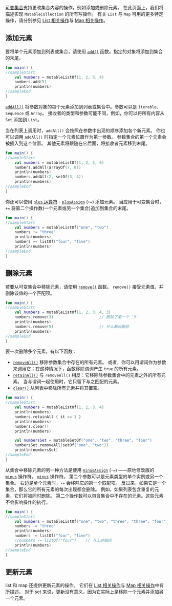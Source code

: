 [//]: # (title: 集合写操作)

[可变集合](collections-overview.md#集合类型)支持更改集合内容的操作，例如添加或删除元素。
在此页面上，我们将描述实现 `MutableCollection` 的所有写操作。
有关 `List` 与 `Map` 可用的更多特定操作，请分别参见 [List 相关操作](list-operations.md)与 [Map 相关操作](map-operations.md)。

## 添加元素

要将单个元素添加到列表或集合，请使用 [`add()`](https://kotlinlang.org/api/latest/jvm/stdlib/kotlin.collections/-mutable-list/add.html) 函数。指定的对象将添加到集合的末尾。



```kotlin
fun main() {
//sampleStart
    val numbers = mutableListOf(1, 2, 3, 4)
    numbers.add(5)
    println(numbers)
//sampleEnd
}
```


[`addAll()`](https://kotlinlang.org/api/latest/jvm/stdlib/kotlin.collections/add-all.html) 将参数对象的每个元素添加到列表或集合中。参数可以是 `Iterable`、`Sequence` 或 `Array`。
接收者的类型和参数可能不同，例如，你可以将所有内容从 `Set` 添加到 `List`。

当在列表上调用时，`addAll()` 会按照在参数中出现的顺序添加各个新元素。
你也可以调用 `addAll()` 时指定一个元素位置作为第一参数。
参数集合的第一个元素会被插入到这个位置。
其他元素将跟随在它后面，将接收者元素移到末尾。



```kotlin
fun main() {
//sampleStart
    val numbers = mutableListOf(1, 2, 5, 6)
    numbers.addAll(arrayOf(7, 8))
    println(numbers)
    numbers.addAll(2, setOf(3, 4))
    println(numbers)
//sampleEnd
}
```


你还可以使用 [`plus` 运算符](collection-plus-minus.md) - [`plusAssign`](https://kotlinlang.org/api/latest/jvm/stdlib/kotlin.collections/plus-assign.html) (`+=`) 添加元素。
当应用于可变集合时，`+=` 将第二个操作数(一个元素或另一个集合)追加到集合的末尾。



```kotlin
fun main() {
//sampleStart
    val numbers = mutableListOf("one", "two")
    numbers += "three"
    println(numbers)
    numbers += listOf("four", "five")    
    println(numbers)
//sampleEnd
}
```


## 删除元素

若要从可变集合中移除元素，请使用 [`remove()`](https://kotlinlang.org/api/latest/jvm/stdlib/kotlin.collections/remove.html) 函数。
`remove()` 接受元素值，并删除该值的一个匹配项。



```kotlin
fun main() {
//sampleStart
    val numbers = mutableListOf(1, 2, 3, 4, 3)
    numbers.remove(3)                    // 删除了第一个 `3`
    println(numbers)
    numbers.remove(5)                    // 什么都没删除
    println(numbers)
//sampleEnd
}
```


要一次删除多个元素，有以下函数：

* [`removeAll()`](https://kotlinlang.org/api/latest/jvm/stdlib/kotlin.collections/remove-all.html) 移除参数集合中存在的所有元素。
  或者，你可以用谓词作为参数来调用它；在这种情况下，函数移除谓词产生 `true` 的所有元素。
* [`retainAll()`](https://kotlinlang.org/api/latest/jvm/stdlib/kotlin.collections/retain-all.html) 与 `removeAll()` 相反：它移除除参数集合中的元素之外的所有元素。
  当与谓词一起使用时，它只留下与之匹配的元素。
* [`clear()`](https://kotlinlang.org/api/latest/jvm/stdlib/kotlin.collections/-mutable-list/clear.html) 从列表中移除所有元素并将其置空。



```kotlin
fun main() {
//sampleStart
    val numbers = mutableListOf(1, 2, 3, 4)
    println(numbers)
    numbers.retainAll { it >= 3 }
    println(numbers)
    numbers.clear()
    println(numbers)

    val numbersSet = mutableSetOf("one", "two", "three", "four")
    numbersSet.removeAll(setOf("one", "two"))
    println(numbersSet)
//sampleEnd
}
```


从集合中移除元素的另一种方法是使用 [`minusAssign`](https://kotlinlang.org/api/latest/jvm/stdlib/kotlin.collections/minus-assign.html) (`-=`) ——原地修改版的 [`minus`](collection-plus-minus.md) 操作符。 [`minus`](collection-plus-minus.md) 操作符。
第二个参数可以是元素类型的单个实例或另一个集合。
右边是单个元素时，`-=` 会移除它的第一个匹配项。
反过来，如果它是一个集合，那么它的所有元素的每次出现都会删除。
例如，如果列表包含重复的元素，它们将被同时删除。
第二个操作数可以包含集合中不存在的元素。这些元素不会影响操作的执行。



```kotlin
fun main() {
//sampleStart
    val numbers = mutableListOf("one", "two", "three", "three", "four")
    numbers -= "three"
    println(numbers)
    numbers -= listOf("four", "five")    
    //numbers -= listOf("four")    // 与上述相同
    println(numbers)    
//sampleEnd
}
```


## 更新元素

list 和 map 还提供更新元素的操作。
它们在 [List 相关操作](list-operations.md)与 [Map 相关操作](map-operations.md)中有所描述。
对于 set 来说，更新没有意义，因为它实际上是移除一个元素并添加另一个元素。

